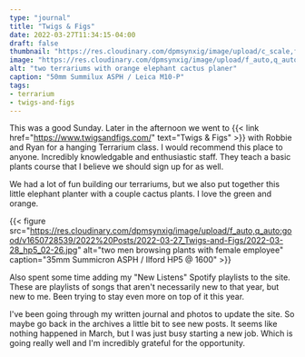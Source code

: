 ```yaml
---
type: "journal"
title: "Twigs & Figs"
date: 2022-03-27T11:34:15-04:00
draft: false
thumbnail: "https://res.cloudinary.com/dpmsynxig/image/upload/c_scale,f_auto,q_auto:good,w_700/v1650728530/2022%20Posts/2022-03-27_Twigs-and-Figs/2022-03-27_leica-m10p-1.jpg"
image: "https://res.cloudinary.com/dpmsynxig/image/upload/f_auto,q_auto:good/v1650728530/2022%20Posts/2022-03-27_Twigs-and-Figs/2022-03-27_leica-m10p-1.jpg"
alt: "two terrariums with orange elephant cactus planer"
caption: "50mm Summilux ASPH / Leica M10-P"
tags:
- terrarium
- twigs-and-figs
---
```


This was a good Sunday. Later in the afternoon we went to {{< link href="https://www.twigsandfigs.com/" text="Twigs & Figs" >}} with Robbie and Ryan for a hanging Terrarium class. I would recommend this place to anyone. Incredibly knowledgable and enthusiastic staff. They teach a basic plants course that I believe we should sign up for as well.

We had a lot of fun building our terrariums, but we also put together this little elephant planter with a couple cactus plants. I love the green and orange.

{{< figure src="https://res.cloudinary.com/dpmsynxig/image/upload/f_auto,q_auto:good/v1650728539/2022%20Posts/2022-03-27_Twigs-and-Figs/2022-03-28_hp5_02-26.jpg" alt="two men browsing plants with female employee" caption="35mm Summicron ASPH / Ilford HP5 @ 1600" >}}

Also spent some time adding my "New Listens" Spotify playlists to the site. These are playlists of songs that aren't necessarily new to that year, but new to me. Been trying to stay even more on top of it this year.

I've been going through my written journal and photos to update the site. So maybe go back in the archives a little bit to see new posts. It seems like nothing happened in March, but I was just busy starting a new job. Which is going really well and I'm incredibly grateful for the opportunity.
